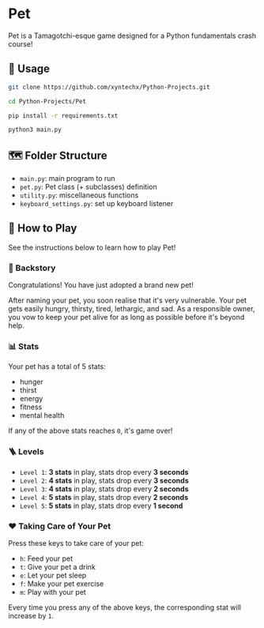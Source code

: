 # Pet
Pet is a Tamagotchi-esque game designed for a Python fundamentals crash course!

## 🔨 Usage
```bash
git clone https://github.com/xyntechx/Python-Projects.git
```
```bash
cd Python-Projects/Pet
```
```bash
pip install -r requirements.txt
```
```bash
python3 main.py
```

## 🗺 Folder Structure
- `main.py`: main program to run
- `pet.py`: Pet class (+ subclasses) definition
- `utility.py`: miscellaneous functions
- `keyboard_settings.py`: set up keyboard listener

## 👾 How to Play
See the instructions below to learn how to play Pet!

### 📖 Backstory
Congratulations! You have just adopted a brand new pet!

After naming your pet, you soon realise that it's very vulnerable. Your pet gets easily hungry, thirsty, tired, lethargic, and sad. As a responsible owner, you vow to keep your pet alive for as long as possible before it's beyond help.

### 📊 Stats
Your pet has a total of 5 stats:
- hunger
- thirst
- energy
- fitness
- mental health

If any of the above stats reaches `0`, it's game over!

### 🪜 Levels
- `Level 1`: **3 stats** in play, stats drop every **3 seconds**
- `Level 2`: **4 stats** in play, stats drop every **3 seconds**
- `Level 3`: **4 stats** in play, stats drop every **2 seconds**
- `Level 4`: **5 stats** in play, stats drop every **2 seconds**
- `Level 5`: **5 stats** in play, stats drop every **1 second**

### ❤️ Taking Care of Your Pet
Press these keys to take care of your pet:
- `h`: Feed your pet
- `t`: Give your pet a drink
- `e`: Let your pet sleep
- `f`: Make your pet exercise
- `m`: Play with your pet

Every time you press any of the above keys, the corresponding stat will increase by `1`.
